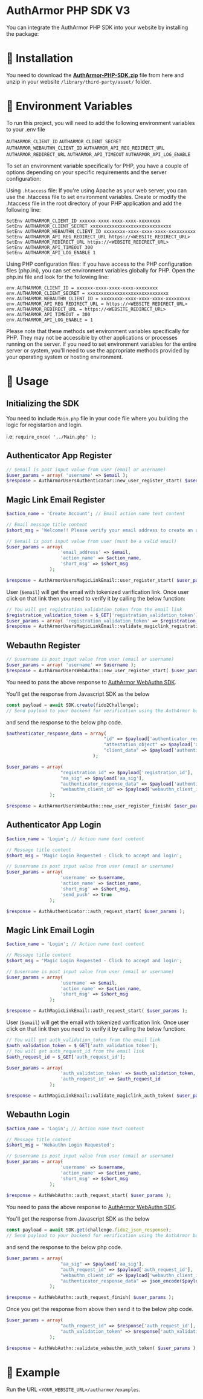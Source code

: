 
# AuthArmor PHP SDK V3

You can integrate the AuthArmor PHP SDK into your website by installing the package: 

# 🏁 Installation

You need to download the **[AuthArmor-PHP-SDK.zip](https://google.com)** file from here and unzip in your website ```/library/third-party/asset/``` folder.


# 🧭 Environment Variables

To run this project, you will need to add the following environment variables to your .env file

`AUTHARMOR_CLIENT_ID`
`AUTHARMOR_CLIENT_SECRET`
`AUTHARMOR_WEBAUTHN_CLIENT_ID`
`AUTHARMOR_API_REG_REDIRECT_URL`
`AUTHARMOR_REDIRECT_URL`
`AUTHARMOR_API_TIMEOUT`
`AUTHARMOR_API_LOG_ENABLE`

To set an environment variable specifically for PHP, you have a couple of options depending on your specific requirements and the server configuration:

Using ```.htaccess``` file: If you're using Apache as your web server, you can use the .htaccess file to set environment variables. Create or modify the .htaccess file in the root directory of your PHP application and add the following line:

```code
SetEnv AUTHARMOR_CLIENT_ID xxxxxx-xxxx-xxxx-xxxx-xxxxxxxx
SetEnv AUTHARMOR_CLIENT_SECRET xxxxxxxxxxxxxxxxxxxxxxxxxxxxxx
SetEnv AUTHARMOR_WEBAUTHN_CLIENT_ID xxxxxxxx-xxxx-xxxx-xxxx-xxxxxxxxxx
SetEnv AUTHARMOR_API_REG_REDIRECT_URL https://<WEBSITE_REDIRECT_URL>
SetEnv AUTHARMOR_REDIRECT_URL https://<WEBSITE_REDIRECT_URL>
SetEnv AUTHARMOR_API_TIMEOUT 300
SetEnv AUTHARMOR_API_LOG_ENABLE 1
```
Using PHP configuration files: If you have access to the PHP configuration files (php.ini), you can set environment variables globally for PHP. Open the php.ini file and look for the following line:

```code
env.AUTHARMOR_CLIENT_ID = xxxxxx-xxxx-xxxx-xxxx-xxxxxxxx
env.AUTHARMOR_CLIENT_SECRET = xxxxxxxxxxxxxxxxxxxxxxxxxxxxxx
env.AUTHARMOR_WEBAUTHN_CLIENT_ID = xxxxxxxx-xxxx-xxxx-xxxx-xxxxxxxxx
env.AUTHARMOR_API_REG_REDIRECT_URL = https://<WEBSITE_REDIRECT_URL>
env.AUTHARMOR_REDIRECT_URL = https://<WEBSITE_REDIRECT_URL>
env.AUTHARMOR_API_TIMEOUT = 300
env.AUTHARMOR_API_LOG_ENABLE = 1
```

Please note that these methods set environment variables specifically for PHP. They may not be accessible by other applications or processes running on the server. If you need to set environment variables for the entire server or system, you'll need to use the appropriate methods provided by your operating system or hosting environment.

# 🚀 Usage

## Initializing the SDK
You need to include ```Main.php``` file in your code file where you building the logic for registartion and login.

i.e: ```require_once( '../Main.php' );```

## Authenticator App Register

```php
// $email is post input value from user (email or username)
$user_params = array( 'username' => $email ); 
$response = AuthArmorUsersAuthenticator::new_user_register_start( $user_params );
```

## Magic Link Email Register

```php
$action_name = 'Create Account'; // Email action name text content

// Email message title content 
$short_msg = 'Welcome!! Please verify your email address to create an account.';

// $email is post input value from user (must be a valid email)
$user_params = array( 
                    'email_address' => $email,
                    'action_name' => $action_name, 
                    'short_msg' => $short_msg 
                );

$response = AuthArmorUsersMagicLinkEmail::user_register_start( $user_params );
```
User (```$email```) will get the email with tokenized varification link. Once user click on that link then you need to verify it by calling the below function: 

```php
// You will get registration_validation_token from the email link
$registration_validation_token = $_GET['registration_validation_token'];
$user_params = array( 'registration_validation_token' => $registration_validation_token );
$response = AuthArmorUsersMagicLinkEmail::validate_magiclink_registration_token( $user_params );
```

## Webauthn Register

```php
// $username is post input value from user (email or username)
$user_params = array( 'username' => $username );
$response = AuthArmorUsersWebAuthn::new_user_register_start( $user_params );
```
You need to pass the above response to [AuthArmor WebAuthn SDK](https://github.com/AuthArmor/autharmor-webauthn).

You'll get the response from Javascript SDK as the below

```javascript 
const payload = await SDK.create(fido2Challenge);
// Send payload to your backend for verification using the AuthArmor backend SDK!
```
and send the response to the below php code.
```php
$authenticator_response_data = array(
                                    "id" => $payload['authenticator_response_data']['id'],
                                    "attestation_object" => $payload['authenticator_response_data']['attestation_object'],
                                    "client_data" => $payload['authenticator_response_data']['client_data']
                                );

$user_params = array(
                    "registration_id" => $payload['registration_id'],
                    "aa_sig" => $payload['aa_sig'],
                    "authenticator_response_data" => $payload['authenticator_response_data'],
                    "webauthn_client_id" => $payload['webauthn_client_id']
                );

$response = AuthArmorUsersWebAuthn::new_user_register_finish( $user_params );
```

## Authenticator App Login

```php
$action_name = 'Login'; // Action name text content

// Message title content 
$short_msg = 'Magic Login Requested - Click to accept and login';

// $username is post input value from user (email or username)
$user_params = array( 
                    'username' => $username, 
                    'action_name' => $action_name, 
                    'short_msg' => $short_msg, 
                    'send_push' => true 
                );

$response = AuthAuthenticator::auth_request_start( $user_params );
```

## Magic Link Email Login

```php
$action_name = 'Login'; // Action name text content

// Message title content 
$short_msg = 'Magic Login Requested - Click to accept and login';

// $username is post input value from user (email or username)
$user_params = array( 
                    'username' => $email, 
                    'action_name' => $action_name, 
                    'short_msg' => $short_msg 
                );

$response = AuthMagicLinkEmail::auth_request_start( $user_params );
```
User (```$email```) will get the email with tokenized varification link. Once user click on that link then you need to verify it by calling the below function: 

```php
// You will get auth_validation_token from the email link
$auth_validation_token = $_GET['auth_validation_token'];
// You will get auth_request_id from the email link
$auth_request_id = $_GET['auth_request_id'];

$user_params = array( 
                    'auth_validation_token' => $auth_validation_token, 
                    'auth_request_id' => $auth_request_id 
                );

$response = AuthMagicLinkEmail::validate_magiclink_auth_token( $user_params );
```

## Webauthn Login

```php
$action_name = 'Login'; // Action name text content

// Message title content 
$short_msg = 'Webauthn Login Requested';

// $username is post input value from user (email or username)
$user_params = array(
                    'username' => $username,
                    'action_name' => $action_name,
                    'short_msg' => $short_msg
                );
                
$response = AuthWebAuthn::auth_request_start( $user_params );
```
You need to pass the above response to [AuthArmor WebAuthn SDK](https://github.com/AuthArmor/autharmor-webauthn).

You'll get the response from Javascript SDK as the below

```javascript 
const payload = await SDK.get(challenge.fido2_json_response);
// Send payload to your backend for verification using the AuthArmor backend SDK!
```
and send the response to the below php code.

```php
$user_params = array(
                    "aa_sig" => $payload['aa_sig'],
                    "auth_request_id" => $payload['auth_request_id'],
                    "webauthn_client_id" => $payload['webauthn_client_id'],
                    "authenticator_response_data" => json_encode($payload['authenticator_response_data'])
                );

$response = AuthWebAuthn::auth_request_finish( $user_params );
```
Once you get the response from above then send it to the below php code.

```php
$user_params = array(
                    "auth_request_id" => $response['auth_request_id'],
                    "auth_validation_token" => $response['auth_validation_token']
                );

$response = AuthWebAuthn::validate_webauthn_auth_token( $user_params );
```

# 🎲 Example

Run the URL ```<YOUR_WEBSITE_URL>/autharmor/examples```.
